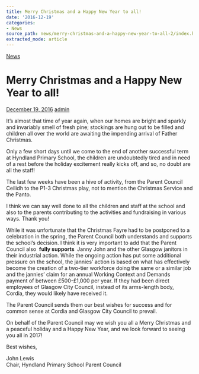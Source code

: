 ```yaml
---
title: Merry Christmas and a Happy New Year to all!
date: '2016-12-19'
categories:
- News
source_path: news/merry-christmas-and-a-happy-new-year-to-all-2/index.html
extracted_mode: article
---
```

[News](/news/)

# Merry Christmas and a Happy New Year to all!

[December 19, 2016](/news/merry-christmas-and-a-happy-new-year-to-all-2/) [admin](author/admin/)

It’s almost that time of year again, when our homes are bright and sparkly and invariably smell of fresh pine; stockings are hung out to be filled and children all over the world are awaiting the impending arrival of Father Christmas.

Only a few short days until we come to the end of another successful term at Hyndland Primary School, the children are undoubtedly tired and in need of a rest before the holiday excitement really kicks off, and so, no doubt are all the staff!

The last few weeks have been a hive of activity, from the Parent Council Ceilidh to the P1-3 Christmas play, not to mention the Christmas Service and the Panto.

I think we can say well done to all the children and staff at the school and also to the parents contributing to the activities and fundraising in various ways. Thank you!

While it was unfortunate that the Christmas Fayre had to be postponed to a celebration in the spring, the Parent Council both understands and supports the school’s decision. I think it is very important to add that the Parent Council also&nbsp; **fully supports&nbsp;** Janny John and the other Glasgow janitors in their industrial action. While the ongoing action has put some additional pressure on the school, the jannies’ action is based on what has effectively become the creation of a two-tier workforce doing the same or a similar job and the jannies’ claim for an annual Working Context and Demands payment of between £500-£1,000 per year. If they had been direct employees of Glasgow City Council, instead of its arms-length body, Cordia, they would likely have received it.

The Parent Council sends them our best wishes for success and for common sense at Cordia and Glasgow City Council to prevail.

On behalf of the Parent Council may we wish you all a Merry Christmas and a peaceful holiday and a Happy New Year, and we look forward to seeing you all in 2017!

Best wishes,

John Lewis  
Chair, Hyndland Primary School Parent Council
